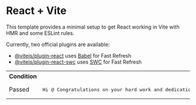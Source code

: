 # React + Vite

This template provides a minimal setup to get React working in Vite with HMR and some ESLint rules.

Currently, two official plugins are available:

- [@vitejs/plugin-react](https://github.com/vitejs/vite-plugin-react/blob/main/packages/plugin-react/README.md) uses [Babel](https://babeljs.io/) for Fast Refresh
- [@vitejs/plugin-react-swc](https://github.com/vitejs/vite-plugin-react-swc) uses [SWC](https://swc.rs/) for Fast Refresh

<table>
<tr>
<th>Condition</th>
<th>Feedback</th>
</tr>
<tr>
<td>Passed</td>
<td>
<pre lang="md">
Hi @ Congratulations on your hard work and dedication. Your Voyage 47 Solo Project has been accepted and you are advancing to the Voyage Phase starting on January 8th. Watch the <#1026584387569078373> channel for more information. 
</pre>
</td>
</tr>
</table>
